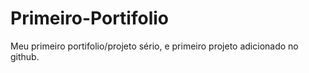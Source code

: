# Primeiro-Portifolio
Meu primeiro portifolio/projeto sério, e primeiro projeto adicionado no github.
